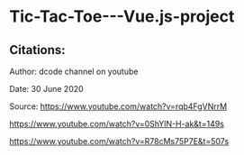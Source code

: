# Tic-Tac-Toe---Vue.js-project

## Citations:

Author: dcode channel on youtube

Date: 30 June 2020

Source: https://www.youtube.com/watch?v=rqb4FgVNrrM

https://www.youtube.com/watch?v=0ShYlN-H-ak&t=149s
				
https://www.youtube.com/watch?v=R78cMs75P7E&t=507s











